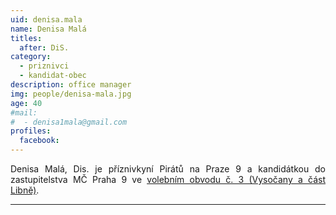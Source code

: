 ```yaml
---
uid: denisa.mala
name: Denisa Malá
titles:
  after: DiS.
category:
  - priznivci
  - kandidat-obec
description: office manager
img: people/denisa-mala.jpg
age: 40
#mail:
#  - denisa1mala@gmail.com
profiles:
  facebook: 
---
```

<p style='text-align: justify;'>
Denisa Malá, Dis. je příznivkyní Pirátů na Praze 9 a kandidátkou do zastupitelstva MČ Praha 9 ve <a href="/komunalni-volby-2018/vysocany/" target="_self"><u>volebním obvodu č. 3 (Vysočany a část Libně)</u></a>.
</p>


---